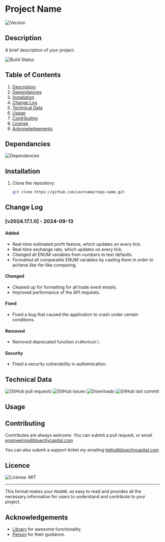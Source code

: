 # Project Name
![Version](https://img.shields.io/github/v/release/username/repo-name.svg)

## Description
A brief description of your project.

![Build Status](https://img.shields.io/github/actions/workflow/status/username/repo-name/main.yml)

## Table of Contents
1. [Description](#description)
2. [Dependancies](#dependancies)
3. [Installation](#installation)
4. [Change Log](#change-log)
5. [Technical Data](#technical-data)
6. [Usage](#usage)
7. [Contributing](#contributing)
8. [License](#license)
9. [Acknowledgements](#acknowledgements)

## Dependancies

![Dependencies](https://img.shields.io/david/username/repo-name.svg)


## Installation
1. Clone the repository:
   ```bash
   git clone https://github.com/username/repo-name.git

## Change Log
### [v2024.17.1.0] - 2024-09-13

#### Added
- Real-time estimated profit feature, which updates on every tick.
- Real-time exchange rate, which updates on every tick.
- Changed all ENUM variables from numbers to text defaults.
- Formatted all comparable ENUM variables by casting them in order to achieve like-for-like comparing. 

#### Changed
- Cleaned up for formatting for all trade event emails.
- Improved performance of the API requests.

#### Fixed
- Fixed a bug that caused the application to crash under certain conditions.

#### Removed
- Removed deprecated function `oldMethod()`.

#### Security
- Fixed a security vulnerability in authentication.

## Technical Data

![GitHub pull requests](https://img.shields.io/github/issues-pr/username/repo-name.svg)
![GitHub issues](https://img.shields.io/github/issues/username/repo-name.svg)
![Downloads](https://img.shields.io/github/downloads/username/repo-name/total.svg)
![GitHub last commit](https://img.shields.io/github/last-commit/username/repo-name.svg)


## Usage

## Contributing
Contributes are always welcome. You can submit a pull request, or email [engineering@bluecitycapital.com](mailto:engineering@bluecitycapital.com)

You can also submit a support ticket my emailing [hello@bluecitycapital.com](mailto:hello@bluecitycapital.com)

## Licence
![License: MIT](https://img.shields.io/badge/License-MIT-yellow.svg)

---

This format makes your `README.md` easy to read and provides all the necessary information for users to understand and contribute to your project.


## Acknowledgements
- [Library](https://github.com/library) for awesome functionality.
- [Person](https://github.com/person) for their guidance.

